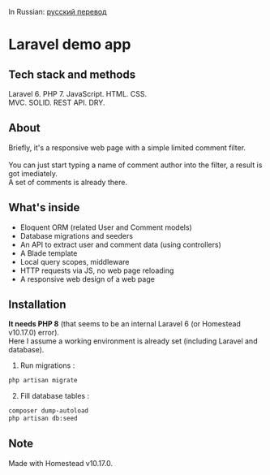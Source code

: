 In Russian: [русский перевод](docs/translations/readme/rus.md)
# Laravel demo app
## Tech stack and methods
Laravel 6. PHP 7. JavaScript. HTML. CSS.</br>
MVC. SOLID. REST API. DRY.</br>
## About
Briefly, it's a responsive web page with a simple limited comment filter.</br></br>
You can just start typing a name of comment author into the filter, a result is got imediately.</br>
A set of comments is already there.</br>
## What's inside
- Eloquent ORM (related User and Comment models)
- Database migrations and seeders
- An API to extract user and comment data (using controllers)
- A Blade template
- Local query scopes, middleware
- HTTP requests via JS, no web page reloading
- A responsive web design of a web page
## Installation
**It needs PHP 8** (that seems to be an internal Laravel 6 (or Homestead v10.17.0) error).</br>
Here I assume a working environment is already set (including Laravel and database).</br>
1. Run migrations :
```sh
php artisan migrate
```
2. Fill database tables : 
```sh
composer dump-autoload
php artisan db:seed
```
## Note
Made with Homestead v10.17.0.